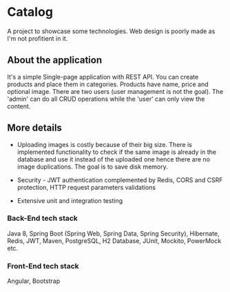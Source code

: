 # Catalog
A project to showcase some technologies. Web design is poorly made as I'm not profitient in it.


## About the application
It's a simple Single-page application with REST API. You can create products and place them in categories. Products have name, price and optional image. There are two users (user management is not the goal). The 'admin' can do all CRUD operations while the 'user' can only view the content.

## More details
* Uploading images is costly because of their big size. There is implemented functionality to check if the same image is already in the database and use it instead of the uploaded one hence there are no image duplications. The goal is to save disk memory.

* Security - JWT authentication complemented by Redis, CORS and CSRF protection, HTTP request parameters validations

* Extensive unit and integration testing

### Back-End tech stack
Java 8, Spring Boot (Spring Web, Spring Data, Spring Security), Hibernate, Redis, JWT, Maven, PostgreSQL, H2 Database, JUnit, Mockito, PowerMock etc.


### Front-End tech stack
Angular, Bootstrap
